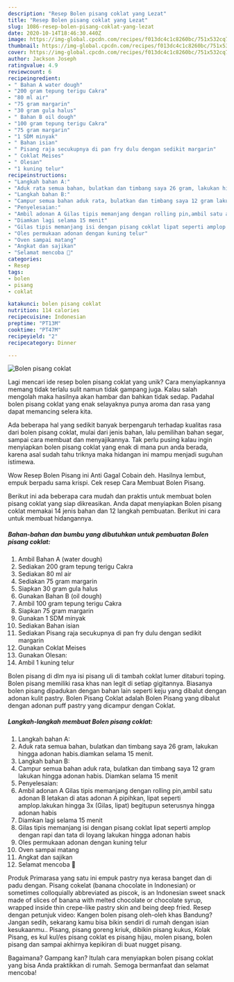 ```yaml
---
description: "Resep Bolen pisang coklat yang Lezat"
title: "Resep Bolen pisang coklat yang Lezat"
slug: 1086-resep-bolen-pisang-coklat-yang-lezat
date: 2020-10-14T18:46:30.440Z
image: https://img-global.cpcdn.com/recipes/f013dc4c1c8260bc/751x532cq70/bolen-pisang-coklat-foto-resep-utama.jpg
thumbnail: https://img-global.cpcdn.com/recipes/f013dc4c1c8260bc/751x532cq70/bolen-pisang-coklat-foto-resep-utama.jpg
cover: https://img-global.cpcdn.com/recipes/f013dc4c1c8260bc/751x532cq70/bolen-pisang-coklat-foto-resep-utama.jpg
author: Jackson Joseph
ratingvalue: 4.9
reviewcount: 6
recipeingredient:
- " Bahan A water dough"
- "200 gram tepung terigu Cakra"
- "80 ml air"
- "75 gram margarin"
- "30 gram gula halus"
- " Bahan B oil dough"
- "100 gram tepung terigu Cakra"
- "75 gram margarin"
- "1 SDM minyak"
- " Bahan isian"
- " Pisang raja secukupnya di pan fry dulu dengan sedikit margarin"
- " Coklat Meises"
- " Olesan"
- "1 kuning telur"
recipeinstructions:
- "Langkah bahan A:"
- "Aduk rata semua bahan, bulatkan dan timbang saya 26 gram, lakukan hingga adonan habis.diamkan selama 15 menit."
- "Langkah bahan B:"
- "Campur semua bahan aduk rata, bulatkan dan timbang saya 12 gram lakukan hingga adonan habis. Diamkan selama 15 menit"
- "Penyelesaian:"
- "Ambil adonan A Gilas tipis memanjang dengan rolling pin,ambil satu adonan B letakan di atas adonan A pipihkan, lipat seperti amplop.lakukan hingga 3x (Gilas, lipat) begitupun seterusnya hingga adonan habis"
- "Diamkan lagi selama 15 menit"
- "Gilas tipis memanjang isi dengan pisang coklat lipat seperti amplop dengan rapi dan tata di loyang lakukan hingga adonan habis"
- "Oles permukaan adonan dengan kuning telur"
- "Oven sampai matang"
- "Angkat dan sajikan"
- "Selamat mencoba 🤗"
categories:
- Resep
tags:
- bolen
- pisang
- coklat

katakunci: bolen pisang coklat 
nutrition: 114 calories
recipecuisine: Indonesian
preptime: "PT13M"
cooktime: "PT47M"
recipeyield: "2"
recipecategory: Dinner

---
```



![Bolen pisang coklat](https://img-global.cpcdn.com/recipes/f013dc4c1c8260bc/751x532cq70/bolen-pisang-coklat-foto-resep-utama.jpg)

Lagi mencari ide resep bolen pisang coklat yang unik? Cara menyiapkannya memang tidak terlalu sulit namun tidak gampang juga. Kalau salah mengolah maka hasilnya akan hambar dan bahkan tidak sedap. Padahal bolen pisang coklat yang enak selayaknya punya aroma dan rasa yang dapat memancing selera kita.

Ada beberapa hal yang sedikit banyak berpengaruh terhadap kualitas rasa dari bolen pisang coklat, mulai dari jenis bahan, lalu pemilihan bahan segar, sampai cara membuat dan menyajikannya. Tak perlu pusing kalau ingin menyiapkan bolen pisang coklat yang enak di mana pun anda berada, karena asal sudah tahu triknya maka hidangan ini mampu menjadi suguhan istimewa.

Wow Resep Bolen Pisang ini Anti Gagal Cobain deh. Hasilnya lembut, empuk berpadu sama krispi. Cek resep Cara Membuat Bolen Pisang.


Berikut ini ada beberapa cara mudah dan praktis untuk membuat bolen pisang coklat yang siap dikreasikan. Anda dapat menyiapkan Bolen pisang coklat memakai 14 jenis bahan dan 12 langkah pembuatan. Berikut ini cara untuk membuat hidangannya.

<!--inarticleads1-->

##### Bahan-bahan dan bumbu yang dibutuhkan untuk pembuatan Bolen pisang coklat:

1. Ambil  Bahan A (water dough)
1. Sediakan 200 gram tepung terigu Cakra
1. Sediakan 80 ml air
1. Sediakan 75 gram margarin
1. Siapkan 30 gram gula halus
1. Gunakan  Bahan B (oil dough)
1. Ambil 100 gram tepung terigu Cakra
1. Siapkan 75 gram margarin
1. Gunakan 1 SDM minyak
1. Sediakan  Bahan isian
1. Sediakan  Pisang raja secukupnya di pan fry dulu dengan sedikit margarin
1. Gunakan  Coklat Meises
1. Gunakan  Olesan:
1. Ambil 1 kuning telur


Bolen pisang di dlm nya isi pisang uli di tambah coklat lumer ditaburi toping. Bolen pisang memiliki rasa khas nan legit di setiap gigitannya. Biasanya bolen pisang dipadukan dengan bahan lain seperti keju yang dibalut dengan adonan kulit pastry. Bolen Pisang Coklat adalah Bolen Pisang yang dibalut dengan adonan puff pastry yang dicampur dengan Coklat. 

<!--inarticleads2-->

##### Langkah-langkah membuat Bolen pisang coklat:

1. Langkah bahan A:
1. Aduk rata semua bahan, bulatkan dan timbang saya 26 gram, lakukan hingga adonan habis.diamkan selama 15 menit.
1. Langkah bahan B:
1. Campur semua bahan aduk rata, bulatkan dan timbang saya 12 gram lakukan hingga adonan habis. Diamkan selama 15 menit
1. Penyelesaian:
1. Ambil adonan A Gilas tipis memanjang dengan rolling pin,ambil satu adonan B letakan di atas adonan A pipihkan, lipat seperti amplop.lakukan hingga 3x (Gilas, lipat) begitupun seterusnya hingga adonan habis
1. Diamkan lagi selama 15 menit
1. Gilas tipis memanjang isi dengan pisang coklat lipat seperti amplop dengan rapi dan tata di loyang lakukan hingga adonan habis
1. Oles permukaan adonan dengan kuning telur
1. Oven sampai matang
1. Angkat dan sajikan
1. Selamat mencoba 🤗


Produk Primarasa yang satu ini empuk pastry nya kerasa banget dan di padu dengan. Pisang cokelat (banana chocolate in Indonesian) or sometimes colloquially abbreviated as piscok, is an Indonesian sweet snack made of slices of banana with melted chocolate or chocolate syrup, wrapped inside thin crepe-like pastry skin and being deep fried. Resep dengan petunjuk video: Kangen bolen pisang oleh-oleh khas Bandung? Jangan sedih, sekarang kamu bisa bikin sendiri di rumah dengan isian kesukaanmu.. Pisang, pisang goreng kriuk, dibikin pisang kukus, Kolak Pisang, es kul kul/es pisang coklat es pisang hijau, molen pisang, bolen pisang dan sampai akhirnya kepikiran di buat nugget pisang. 

Bagaimana? Gampang kan? Itulah cara menyiapkan bolen pisang coklat yang bisa Anda praktikkan di rumah. Semoga bermanfaat dan selamat mencoba!
